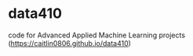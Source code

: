 # data410
code for Advanced Applied Machine Learning projects
(https://caitlin0806.github.io/data410)
